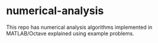 # numerical-analysis
This repo has numerical analysis algorithms implemented in MATLAB/Octave explained using example problems.
